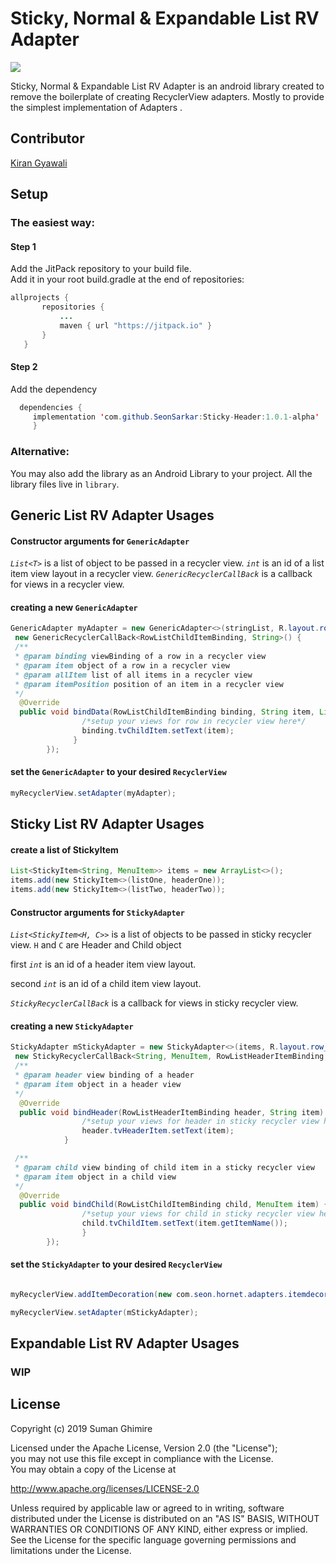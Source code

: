 
# Sticky, Normal & Expandable List RV Adapter  
  
[![](https://jitpack.io/v/SeonSarkar/Sticky-Header.svg)](https://jitpack.io/#SeonSarkar/Sticky-Header)  
  
Sticky, Normal & Expandable List RV Adapter is an android library created to remove the boilerplate of creating RecyclerView adapters. Mostly to provide the simplest implementation of Adapters .
  
## Contributor  
[Kiran Gyawali](https://www.kirangyawali.com.np)  
  
## Setup  
  
### The easiest way:  
  
#### Step 1
 Add the JitPack repository to your build file.  
 Add it in your root build.gradle at the end of repositories:
          
```java  
allprojects {  
       repositories {  
           ...  
           maven { url "https://jitpack.io" }  
       }  
   }  
  ```   
 #### Step 2
  Add the dependency

 ```java
   dependencies {
      implementation 'com.github.SeonSarkar:Sticky-Header:1.0.1-alpha'
      }
  ```
### Alternative:
You may also add the library as an Android Library to your project. All the library files live in ```library```.
## Generic List RV Adapter Usages
#### Constructor arguments for `GenericAdapter`

 *`List<T>`* is a list of object to be passed in a recycler view.
 *`int`* is an id of a list item view layout in a recycler view.
 *`GenericRecyclerCallBack`* is a callback for views in a recycler view.

#### creating a new `GenericAdapter`
```java
GenericAdapter myAdapter = new GenericAdapter<>(stringList, R.layout.row_list_child_item,
 new GenericRecyclerCallBack<RowListChildItemBinding, String>() {
 /**
 * @param binding viewBinding of a row in a recycler view
 * @param item object of a row in a recycler view
 * @param allItem list of all items in a recycler view
 * @param itemPosition position of an item in a recycler view
 */
  @Override
  public void bindData(RowListChildItemBinding binding, String item, List<String> allItem, int itemPosition) {
                /*setup your views for row in recycler view here*/
			    binding.tvChildItem.setText(item);
			  }
        });
 ```
#### set the `GenericAdapter`  to your desired `RecyclerView`
 ```java
myRecyclerView.setAdapter(myAdapter);
```
## Sticky List RV Adapter Usages
#### create a list of StickyItem
```java
List<StickyItem<String, MenuItem>> items = new ArrayList<>();
items.add(new StickyItem<>(listOne, headerOne));
items.add(new StickyItem<>(listTwo, headerTwo));
```
#### Constructor arguments for `StickyAdapter`

 *`List<StickyItem<H, C>>`* is a list of objects to be passed in sticky recycler view. `H` and `C` are Header and Child object

 first *`int`* is an id of a header item view layout.

 second *`int`* is an id of a child item view layout.

 *`StickyRecyclerCallBack`* is a callback for views in sticky recycler view.

#### creating a new `StickyAdapter`
```java
StickyAdapter mStickyAdapter = new StickyAdapter<>(items, R.layout.row_list_header_item, R.layout.row_list_child_item,
 new StickyRecyclerCallBack<String, MenuItem, RowListHeaderItemBinding, RowListChildItemBinding>() {
 /**
 * @param header view binding of a header
 * @param item object in a header view
 */
  @Override
  public void bindHeader(RowListHeaderItemBinding header, String item) {
                /*setup your views for header in sticky recycler view here*/
                header.tvHeaderItem.setText(item);
            }

 /**
 * @param child view binding of child item in a sticky recycler view
 * @param item object in a child view
 */
  @Override
  public void bindChild(RowListChildItemBinding child, MenuItem item) {
                /*setup your views for child in sticky recycler view here*/
                child.tvChildItem.setText(item.getItemName());
                }
        });

```
#### set the `StickyAdapter`  to your desired `RecyclerView`


 ```java

myRecyclerView.addItemDecoration(new com.seon.hornet.adapters.itemdecoration.ItemDecoration(mBinding.rvSticky, mStickyAdapter));

myRecyclerView.setAdapter(mStickyAdapter);
```
## Expandable List RV Adapter Usages
 ### WIP
  
## License  
Copyright (c) 2019 Suman Ghimire  
  
Licensed under the Apache License, Version 2.0 (the "License");   
you may not use this file except in compliance with the License.  
You may obtain a copy of the License at  
  
http://www.apache.org/licenses/LICENSE-2.0  
  
Unless required by applicable law or agreed to in writing, software distributed under the License is distributed on an "AS IS" BASIS, WITHOUT WARRANTIES OR CONDITIONS OF ANY KIND, either express or implied. See the License for the specific language governing permissions and limitations under the License.